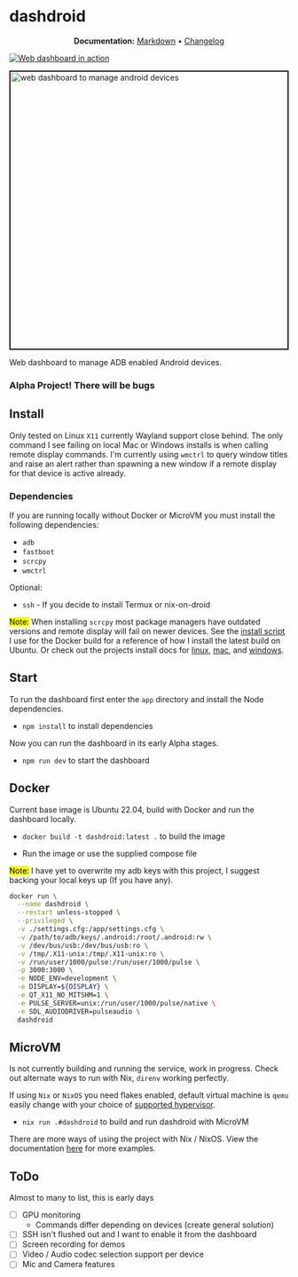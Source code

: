 # dashdroid

<p align="center">
  <strong>Documentation:</strong>
  <a href="./docs/main.md">Markdown</a>
  •
  <a href="./CHANGELOG.md">Changelog</a>
</p>
<p align="center">
  <!-- <img src="doc/src/demo.gif" alt="Demo GIF"> -->
  <!-- <img src="docs/assets/images/dashdroid-panel.webp"> -->

  [![Web dashboard in action](https://img.youtube.com/vi/HNant_M_7U8/0.jpg)](https://www.youtube.com/watch?v=HNant_M_7U8 "dashdroid web dashboard")

  <a href="http://www.youtube.com/watch?feature=player_embedded&v=HNant_M_7U8" target="_blank"><img src="http://img.youtube.com/vi/HNant_M_7U8/0.jpg"
alt="web dashboard to manage android devices" width="500px" height="500px" border="2" /></a>

</p>

Web dashboard to manage ADB enabled Android devices.

### Alpha Project! There will be bugs

## Install

Only tested on Linux `X11` currently Wayland support close behind. The only command I see failing on local Mac or Windows installs is when calling remote display commands. I'm currently using `wmctrl` to query window titles and raise an alert rather than spawning a new window if a remote display for that device is active already.

### Dependencies
If you are running locally without Docker or MicroVM you must install the following dependencies:
- `adb`
- `fastboot`
- `scrcpy`
- `wmctrl`

Optional:
- `ssh` - If you decide to install Termux or nix-on-droid

<mark>Note:</mark> When installing `scrcpy` most package managers have outdated versions and remote display will fail on newer devices. See the [install script](https://github.com/noflcl/dashdroid/blob/main/download_scrcpy.sh) I use for the Docker build for a reference of how I install the latest build on Ubuntu. Or check out the projects install docs for [linux](https://github.com/Genymobile/scrcpy/blob/master/doc/linux.md), [mac](https://github.com/Genymobile/scrcpy/blob/master/doc/macos.md), and [windows](https://github.com/Genymobile/scrcpy/blob/master/doc/windows.md).

## Start

To run the dashboard first enter the `app` directory and install the Node dependencies.

- `npm install` to install dependencies

Now you can run the dashboard in its early Alpha stages.

- `npm run dev` to start the dashboard

## Docker

Current base image is Ubuntu 22.04, build with Docker and run the dashboard locally.

- `docker build -t dashdroid:latest .` to build the image

- Run the image or use the supplied compose file

<mark>Note:</mark> I have yet to overwrite my adb keys with this project, I suggest backing your local keys up (If you have any).

```bash
docker run \
  --name dashdroid \
  --restart unless-stopped \
  --privileged \
  -v ./settings.cfg:/app/settings.cfg \
  -v /path/to/adb/keys/.android:/root/.android:rw \
  -v /dev/bus/usb:/dev/bus/usb:ro \
  -v /tmp/.X11-unix:/tmp/.X11-unix:ro \
  -v /run/user/1000/pulse:/run/user/1000/pulse \
  -p 3000:3000 \
  -e NODE_ENV=development \
  -e DISPLAY=${DISPLAY} \
  -e QT_X11_NO_MITSHM=1 \
  -e PULSE_SERVER=unix:/run/user/1000/pulse/native \
  -e SDL_AUDIODRIVER=pulseaudio \
  dashdroid
```

## MicroVM

Is not currently building and running the service, work in progress. Check out alternate ways to run with Nix, `direnv` working perfectly.

If using `Nix` or `NixOS` you need flakes enabled, default virtual machine is `qemu` easily change with your choice of [supported hypervisor]("https://github.com/astro/microvm.nix#hypervisors").

- `nix run .#dashdroid` to build and run dashdroid with MicroVM

There are more ways of using the project with Nix / NixOS. View the documentation [here](docs/nixos.md) for more examples.

## ToDo

Almost to many to list, this is early days

  - [ ] GPU monitoring
    - Commands differ depending on devices (create general solution)
  - [ ] SSH isn't flushed out and I want to enable it from the dashboard
  - [ ] Screen recording for demos
  - [ ] Video / Audio codec selection support per device
  - [ ] Mic and Camera features
